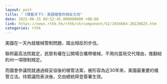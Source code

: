 ```yaml
---
layout: post
title: "《環看天下》：美國槍管的相反方向"
date: 2022-06-25 09:52:45.000000000 +08:00
link: https://news.rthk.hk/rthk/ch/component/k2/1654664-20220625.htm
categories: rthk
---
```


美國在一天內就槍械管制問題，踏出相反的步伐。

聯邦最高法院裁定，民眾有權在公開場合攜帶槍械，不用向當局交代理由，推翻紐約州一項限制規定。

而國會參議院就通過經妥協後的槍管法案，被形容為近30年來，美國最重要的槍管立法。待眾議院表決後，交由總統拜登簽署生效。
